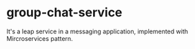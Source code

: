 # group-chat-service
It's a leap service in a messaging application, implemented with Mircroservices pattern.
